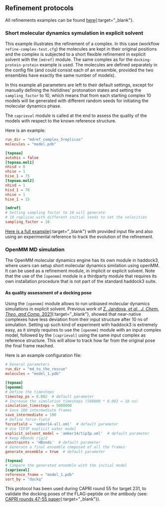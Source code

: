 ## Refinement protocols

All refinements examples can be found [here](https://github.com/haddocking/haddock3/tree/main/examples/refine-complex){:target="_blank"}.

### Short molecular dynamics symulation in explicit solvent

This example illustrates the refinement of a complex.
In this case (workflow `refine-complex-test.cfg`) the molecules are kept in their original positions and the complex is subjected to a short flexible refinement in explicit solvent with the `[mdref]` module.
The same complex as for the `docking-protein-protein` example is used.
The molecules are defined separately in the config file (and could consist each of an ensemble, provided the two ensembles have exactly the same number of models).

In this example all parameters are left to their default settings, except for manually defining the histidines' protonation states and setting the `sampling_factor` to 10, which means that from each starting complex 10 models will be generated with different random seeds for initiating the molecular dynamics phase.

The `caprieval` module is called at the end to assess the quality of the models with respect to the known reference structure.

Here is an example:
```toml
run_dir = "mdref_complex_5replicas"
molecules = "model.pdb"

[topoaa]
autohis = false
[topoaa.mol1]
nhisd = 0
nhise = 1
hise_1 = 75
[topoaa.mol2]
nhisd = 1
hisd_1 = 76
nhise = 1
hise_1 = 15

[mdref]
# Setting sampling factor to 10 will generate 
# 10 replicas with different initial seeds to set the velocities
sampling_factor = 10
```

[Here is a full example](https://github.com/haddocking/haddock3/blob/main/examples/refine-complex/refine-complex-test.cfg){:target="_blank"} with provided input file and also using an experimental reference to track the evolution of the refinement.


### OpenMM MD simulation

The OpenMM molecular dynamics engine has its own module in haddock3, where users can setup short molecular dynamics similation using openMM.
It can be used as a refinement module, in implicit or explicit solvent.
Note that the use of the `[openmm]` module is a thirdparty module that requires its own installation procedure that is not part of the standard haddock3 suite.


#### As quality assessment of a docking pose

Using the `[openmm]` module allows to run unbiased molecular dynamics simulations in explicit solvent.
Previous work of [Z. Jandova, *et al.*, _J. Chem. Theo. and Comp._ 2021](https://doi.org/10.1021/acs.jctc.1c00336){:target="_blank"}, showed that near-native complexes have less deviation from their input structure after 10 ns of simulation.
Setting up such kind of experiment with haddock3 is extremely easy, as it simply requires to use the `[openmm]` module with an input complex model, followed by the `[caprieval]` using the same input complex as reference structure.
This will allow to track how far from the original pose the final frame reached.

Here is an example configuration file:
```toml
# General parameters
run_dir = "md_to_the_rescue"
molecules = "model_1.pdb"

[topoaa]
[openmm]
# Define the timesteps
timestep_ps = 0.002  # default parameter
# Increase the simulation timesteps (500000 * 0.002 = 10 ns)
simulation_timesteps = 5000000
# Save 100 intermediate frames
save_intermediate = 100
# Define force-field
forcefield = 'amber14-all.xml'  # default parameter
# Use TIP3P explicit water model
explicit_solvent_model = 'amber14/tip3p.xml'  # default parameter
# Keep HBonds rigid
constraints = 'HBonds'  # default parameter
# Generate a final ensemble composed of all the frames
generate_ensemble = true  # default parameter

[topoaa]
# Compare the generated ensemble with the initial model
[caprieval]
reference_fname = "model_1.pdb"
sort_by = "dockq"
```

This protocol has been used during CAPRI round 55 for target 231, to validate the docking poses of the FLAG-peptide on the antibody (see: [CAPRI rounds 47-55 paper](https://www.biorxiv.org/content/10.1101/2024.09.16.613212v2){:target="_blank"}).

